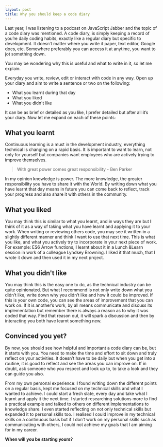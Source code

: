```yaml
---
layout: post
title: Why you should keep a code diary
---
```


Last year, I was listening to a podcast on <a target="_blank" src="https://devchat.tv/js-jabber ">JavaScript Jabber</a> and the topic of a code diary was mentioned. A code diary, is simply keeping a record of you’re daily coding habits, exactly like a regular diary but specific to development. It doesn’t matter where you write it paper, text editor, Google docs, etc. Somewhere preferably you can access it at anytime, you want to jot something down.

You may be wondering why this is useful and what to write in it, so let me explain.

Everyday you write, review, edit or interact with code in any way. Open up your diary and aim to write a sentence or two on the following: 

<ul>
    <li>What you learnt during that day</li>
    <li>What you liked</li>
    <li>What you didn't like</li>
</ul>

It can be as brief or detailed as you like, I prefer detailed but after all it’s your diary. Now let me expand on each of these points: 

## What you learnt

Continuous learning is a must in the development industry, everything technical is changing on a rapid basis. It is important to want to learn, not only for yourself but companies want employees who are actively trying to improve themselves.

<blockquote>With great power comes great responsibility - Ben Parker </blockquote>

In my opinion knowledge is power. The more knowledge, the greater responsibility you have to share it with the World. By writing down what you have learnt that day means in future you can come back to reflect, track your progress and also share it with others in the community.

## What you liked

You may think this is similar to what you learnt, and in ways they are but I think of it as a way of taking what you have learnt and applying it to your work. When writing or reviewing others code, you may see it written in a slightly different manner and think I want to use that next time. This is what you like, and what you actively try to incorporate in your next piece of work. For example: ES6 Arrow functions, I learnt about it in a Lunch &Learn session in work of a colleague <a target="_blank" src="http://lyndseyb.co.uk/">Lyndsey Browning</a>. I liked it that much, that I wrote it down and then used it in my next project.

## What you didn't like

You may think this is the easy one to do, as the technical industry can be quite opinionated. But what I recommend is not only write down what you didn’t like, write down why you didn’t like and how it could be improved. If this is your own code, you can see the areas of improvement that you can work on. If it is another’s work, by all means communicate and discuss its implementation but remember there is always a reason as to why it was coded that way. Find that reason out, it will spark a discussion and then by interacting you both have learnt something new.

## Convinced you yet?

By now, you should see how helpful and important a code diary can be, but it starts with you. You need to make the time and effort to sit down and truly reflect on your activities. It doesn’t have to be daily but when you get into a routine, it is good to reflect and see the areas you can improve on. If in doubt, ask someone who you respect and look up to, to take a look and they can guide you also. 

From my own personal experience: I found writing down the different points on a regular basis, kept me focused on my technical skills and what I wanted to achieve. I could start a fresh slate, every day and take what I learnt and apply it the next time. I started researching solutions more to find a practical example and talked to others on different implementations to knowledge share. I even started reflecting on not only technical skills but expanded it to personal skills too. I realised I could improve in my technical skills on a continuous basis but if I don’t work on my personal skills such as communicating with others, I could not achieve my goals that I am aiming for in my career. 

<strong>When will you be starting yours? </strong>


